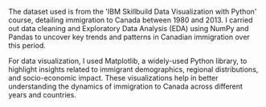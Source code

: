 The dataset used is from the 'IBM Skillbuild Data Visualization with Python' course, detailing immigration to Canada between 1980 and 2013. I carried out data cleaning and Exploratory Data Analysis (EDA) using NumPy and Pandas to uncover key trends and patterns in Canadian immigration over this period.

For data visualization, I used Matplotlib, a widely-used Python library, to highlight insights related to immigrant demographics, regional distributions, and socio-economic impact. These visualizations help in better understanding the dynamics of immigration to Canada across different years and countries.
